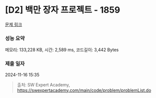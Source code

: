 # [D2] 백만 장자 프로젝트 - 1859 

[문제 링크](https://swexpertacademy.com/main/code/problem/problemDetail.do?contestProbId=AV5LrsUaDxcDFAXc) 

### 성능 요약

메모리: 133,228 KB, 시간: 2,589 ms, 코드길이: 3,442 Bytes

### 제출 일자

2024-11-16 15:35



> 출처: SW Expert Academy, https://swexpertacademy.com/main/code/problem/problemList.do
